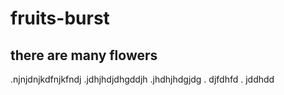 # fruits-burst
## there are many flowers
.njnjdnjkdfnjkfndj
.jdhjhdjdhgddjh
.jhdhjhdgjdg
. djfdhfd
. jddhdd

